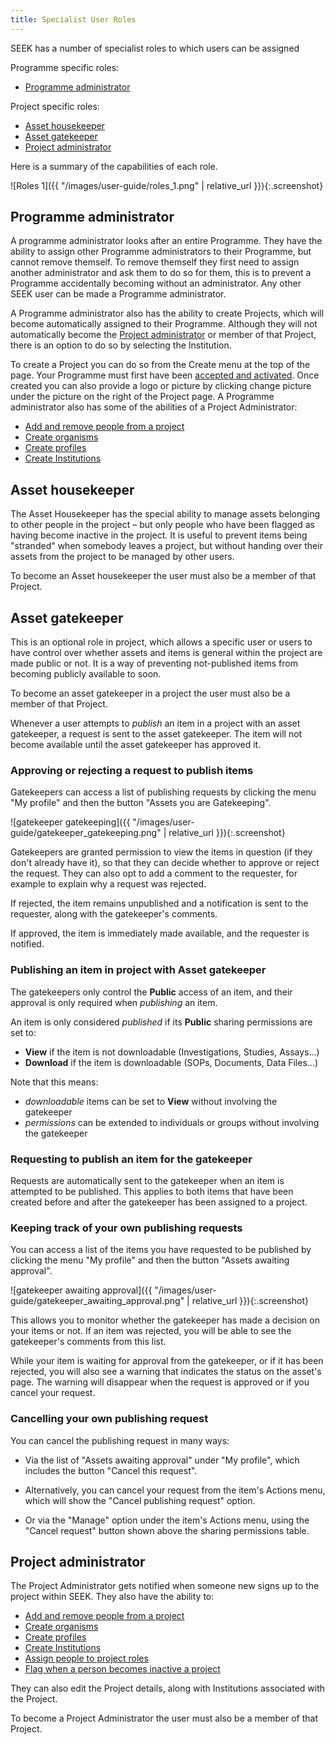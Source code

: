 ```yaml
---
title: Specialist User Roles
---
```



SEEK has a number of specialist roles to which users can be assigned 

Programme specific roles:

* [Programme administrator](#programme-administrator)

Project specific roles:

* [Asset housekeeper](#asset-housekeeper)
* [Asset gatekeeper](#asset-gatekeeper)
* [Project administrator](#project-administrator)

Here is a summary of the capabilities of each role.

![Roles 1]({{ "/images/user-guide/roles_1.png" | relative_url }}){:.screenshot}

## Programme administrator

A programme administrator looks after an entire Programme. They have the ability to assign other Programme administrators to their Programme, but cannot remove themself. To remove themself they first need to assign another administrator and ask them to do so for them, this is to prevent a Programme accidentally becoming without an administrator.
Any other SEEK user can be made a Programme administrator.

A Programme administrator also has the ability to create Projects, which will become automatically assigned to their Programme. Although they will not automatically become the [Project administrator](roles#project-administrator) or member of that Project, there is an option to do so by selecting the Institution.

To create a Project you can do so from the Create menu at the top of the page. Your Programme must first have been [accepted and activated](programme-creation-and-management#creating-a-programme).
Once created you can also provide a logo or picture by clicking change picture under the picture on the right of the Project page.
A Programme administrator also has some of the abilities of a Project Administrator:

* [Add and remove people from a project](administer-project-members#add-and-remove-people-from-a-project)
* [Create organisms](adding-admin-items#creating-organisms)
* [Create profiles](adding-admin-items#creating-profiles)
* [Create Institutions](adding-admin-items#creating-institutions)

## Asset housekeeper
The Asset Housekeeper has the special ability to manage assets belonging to other people in the project – but only people who have been flagged as having become inactive in the project. It is useful to prevent items being "stranded" when somebody leaves a project, but without handing over their assets from the project to be managed by other users.

To become an Asset housekeeper the user must also be a member of that Project.

## Asset gatekeeper
This is an optional role in project, which allows a specific user or users to have control over whether assets and items is general within the project are made public or not.
It is a way of preventing not-published items from becoming publicly available to soon.

To become an asset gatekeeper in a project the user must also be a member of that Project.

Whenever a user attempts to *publish* an item in a project with an asset gatekeeper, a request is sent to the asset gatekeeper.
The item will not become available until the asset gatekeeper has approved it.


### Approving or rejecting a request to publish items

Gatekeepers can access a list of publishing requests by clicking the menu "My profile" and then the button "Assets you are Gatekeeping".

![gatekeeper gatekeeping]({{ "/images/user-guide/gatekeeper_gatekeeping.png" | relative_url }}){:.screenshot}

Gatekeepers are granted permission to view the items in question (if they don't already have it),
so that they can decide whether to approve or reject the request.
They can also opt to add a comment to the requester, for example to explain why a request was rejected.

If rejected, the item remains unpublished and a notification is sent to the requester,
along with the gatekeeper's comments.

If approved, the item is immediately made available, and the requester is notified.


### Publishing an item in project with Asset gatekeeper

The gatekeepers only control the **Public** access of an item,
and their approval is only required when *publishing* an item.

An item is only considered *published* if its **Public** sharing permissions are set to:
- **View** if the item is not downloadable (Investigations, Studies, Assays...)
- **Download** if the item is downloadable (SOPs, Documents, Data Files...)

Note that this means: 
* *downloadable* items can be set to **View** without involving the gatekeeper
* *permissions* can be extended to individuals or groups without involving the gatekeeper


### Requesting to publish an item for the gatekeeper

Requests are automatically sent to the gatekeeper when an item is attempted to be published.
This applies to both items that have been created before and after the gatekeeper has been assigned to a project.


### Keeping track of your own publishing requests

You can access a list of the items you have requested to be published by clicking the menu "My profile" and then the button "Assets awaiting approval".

![gatekeeper awaiting approval]({{ "/images/user-guide/gatekeeper_awaiting_approval.png" | relative_url }}){:.screenshot}

This allows you to monitor whether the gatekeeper has made a decision on your items or not.
If an item was rejected, you will be able to see the gatekeeper's comments from this list.

While your item is waiting for approval from the gatekeeper, or if it has been rejected, you will also see a warning that indicates the status on the asset's page.
The warning will disappear when the request is approved or if you cancel your request.


### Cancelling your own publishing request

You can cancel the publishing request in many ways:

* Via the list of "Assets awaiting approval" under "My profile", which includes the button "Cancel this request".

* Alternatively, you can cancel your request from the item's Actions menu, which will show the "Cancel publishing request" option.

* Or via the "Manage" option under the item's Actions menu, using the "Cancel request" button shown above the sharing permissions table.


## Project administrator
The Project Administrator gets notified when someone new signs up to the project within SEEK. They also have the ability to:

* [Add and remove people from a project](administer-project-members#add-and-remove-people-from-a-project)
* [Create organisms](adding-admin-items#creating-organisms)
* [Create profiles](adding-admin-items#creating-profiles)
* [Create Institutions](adding-admin-items#creating-institutions)
* [Assign people to project roles](administer-project-members#assign-people-to-project-roles)
* [Flag when a person becomes inactive a project](administer-project-members#flag-when-a-person-becomes-inactive-in-a-project)

They can also edit the Project details, along with Institutions associated with the Project.

To become a Project Administrator the user must also be a member of that Project.




